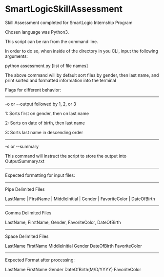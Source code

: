 # SmartLogicSkillAssessment
Skill Assessment completed for SmartLogic Internship Program

Chosen language was Python3.

This script can be ran from the command line.

In order to do so, when inside of the directory in you CLI, input the following arguments:

python assessment.py [list of file names]

The above command will by default sort files by gender, then last name, and print sorted and formatted information into the terminal

Flags for different behavior:

---
-o or --output followed by 1, 2, or 3

1: Sorts first on gender, then on last name

2: Sorts on date of birth, then last name

3: Sorts last name in descending order

---
-s or --summary

This command will instruct the script to store the output into OutputSummary.txt

---

Expected formatting for input files:

***
Pipe Delimited Files

LastName | FirstName | MiddleInitial | Gender | FavoriteColor | DateOfBirth

***
Comma Delimited Files

LastName, FirstName, Gender, FavoriteColor, DateOfBirth

***
Space Delimited Files

LastName FirstName MiddleInitial Gender DateOfBirth FavoriteColor

***


Expected Format after processing:

LastName FirstName Gender DateOfBirth(M/D/YYYY) FavoriteColor